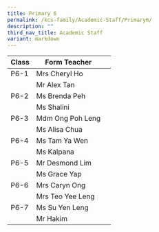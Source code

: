 ```yaml
---
title: Primary 6
permalink: /kcs-family/Academic-Staff/Primary6/
description: ""
third_nav_title: Academic Staff
variant: markdown
---
```

| Class | Form Teacher |  |
| -------- | -------- | -------- |
| P6-1     | Mrs Cheryl Ho     |      |
|      | Mr Alex Tan     |      |
| P6-2     | Ms Brenda Peh     |    |
|      | Ms Shalini     |      |
| P6-3     | Mdm Ong Poh Leng     |      |
|      | Ms Alisa Chua     |      |
| P6-4     | Ms Tam Ya Wen     |      |
|     | Ms Kalpana     |     |
| P6-5     | Mr Desmond Lim     |      |
|      | Ms Grace Yap     |      |
| P6-6     | Mrs Caryn Ong     |      |
|     | Mrs Teo Yee Leng     |     |
| P6-7     | Ms Su Yen Leng     |      |
|      | Mr Hakim     |      |